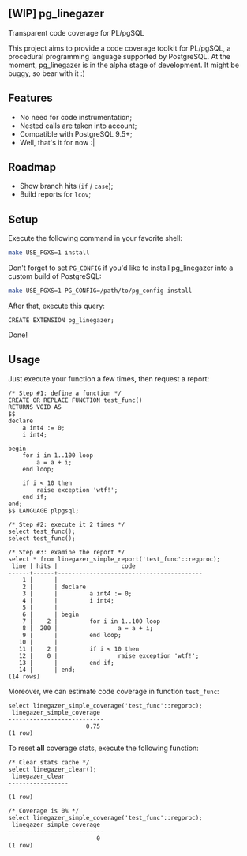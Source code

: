 ## [WIP] pg_linegazer
Transparent code coverage for PL/pgSQL

This project aims to provide a code coverage toolkit for PL/pgSQL, a procedural programming language supported by PostgreSQL. At the moment, pg_linegazer is in the alpha stage of development. It might be buggy, so bear with it :)

## Features

* No need for code instrumentation;
* Nested calls are taken into account;
* Compatible with PostgreSQL 9.5+;
* Well, that's it for now :|

## Roadmap

* Show branch hits (`if` / `case`);
* Build reports for `lcov`;

## Setup

Execute the following command in your favorite shell: 

```bash
make USE_PGXS=1 install
```

Don't forget to set `PG_CONFIG` if you'd like to install pg_linegazer into a custom build of PostgreSQL:

```bash
make USE_PGXS=1 PG_CONFIG=/path/to/pg_config install
```

After that, execute this query:

```plpgsql
CREATE EXTENSION pg_linegazer;
```

Done!

## Usage

Just execute your function a few times, then request a report:

```plpgsql
/* Step #1: define a function */
CREATE OR REPLACE FUNCTION test_func()
RETURNS VOID AS
$$
declare
	a int4 := 0;
	i int4;

begin
	for i in 1..100 loop
		a = a + i;
	end loop;

	if i < 10 then
		raise exception 'wtf!';
	end if;
end;
$$ LANGUAGE plpgsql;

/* Step #2: execute it 2 times */
select test_func();
select test_func();

/* Step #3: examine the report */
select * from linegazer_simple_report('test_func'::regproc);
 line | hits |                  code
------+------+-----------------------------------------
    1 |      |
    2 |      | declare
    3 |      |         a int4 := 0;
    4 |      |         i int4;
    5 |      |
    6 |      | begin
    7 |    2 |         for i in 1..100 loop
    8 |  200 |                 a = a + i;
    9 |      |         end loop;
   10 |      |
   11 |    2 |         if i < 10 then
   12 |    0 |                 raise exception 'wtf!';
   13 |      |         end if;
   14 |      | end;
(14 rows)
```

Moreover, we can estimate code coverage in function `test_func`:

```plpgsql
select linegazer_simple_coverage('test_func'::regproc);
 linegazer_simple_coverage
---------------------------
                      0.75
(1 row)
```

To reset **all** coverage stats, execute the following function:

```plpgsql
/* Clear stats cache */
select linegazer_clear();
 linegazer_clear
-----------------

(1 row)

/* Coverage is 0% */
select linegazer_simple_coverage('test_func'::regproc);
 linegazer_simple_coverage
---------------------------
                         0
(1 row)
```
